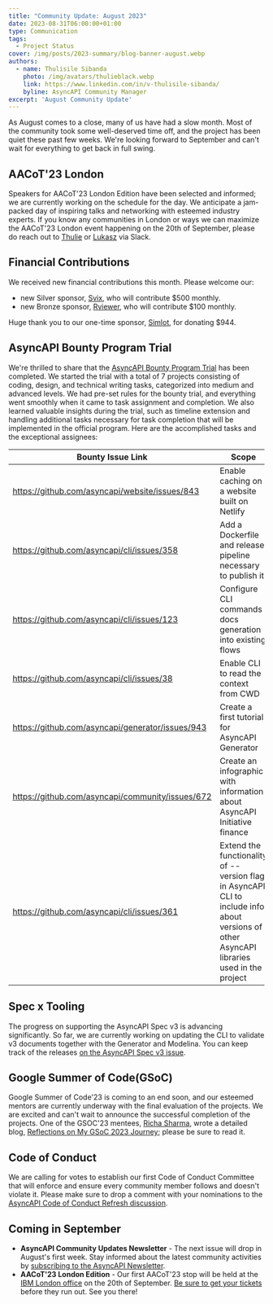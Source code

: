 ```yaml
---
title: "Community Update: August 2023"
date: 2023-08-31T06:00:00+01:00
type: Communication
tags:
  - Project Status
cover: /img/posts/2023-summary/blog-banner-august.webp
authors:
  - name: Thulisile Sibanda
    photo: /img/avatars/thulieblack.webp
    link: https://www.linkedin.com/in/v-thulisile-sibanda/
    byline: AsyncAPI Community Manager
excerpt: 'August Community Update'
---
```

As August comes to a close, many of us have had a slow month. Most of the community took some well-deserved time off, and the project has been quiet these past few weeks. We're looking forward to September and can't wait for everything to get back in full swing.

## AACoT'23 London
Speakers for AACoT'23 London Edition have been selected and informed; we are currently working on the schedule for the day. We anticipate a jam-packed day of inspiring talks and networking with esteemed industry experts. If you know any communities in London or ways we can maximize the AACoT'23 London event happening on the 20th of September, please do reach out to [Thulie](https://asyncapi.slack.com/team/U03CNJPMT7C) or [Lukasz](https://asyncapi.slack.com/team/UD698Q5LM) via Slack.

## Financial Contributions
We received new financial contributions this month. Please welcome our:
- new Silver sponsor, [Svix](https://www.svix.com/), who will contribute $500 monthly.
- new Bronze sponsor, [Rviewer](https://rviewer.io/), who will contribute $100 monthly.

Huge thank you to our one-time sponsor, [Simlot](https://www.simplot.com/), for donating $944.

## AsyncAPI Bounty Program Trial
We're thrilled to share that the [AsyncAPI Bounty Program Trial](https://github.com/orgs/asyncapi/discussions/541) has been completed. We started the trial with a total of 7 projects consisting of coding, design, and technical writing tasks, categorized into medium and advanced levels. We had pre-set rules for the bounty trial, and everything went smoothly when it came to task assignment and completion. We also learned valuable insights during the trial, such as timeline extension and handling additional tasks necessary for task completion that will be implemented in the official program. Here are the accomplished tasks and the exceptional assignees:

| Bounty Issue Link | Scope | Category | Type | Assignee | Status |
-------------------- | ------- | ---------- | ----- | ---------- | ------- |
| https://github.com/asyncapi/website/issues/843 | Enable caching on a website built on Netlify | Medium Level | Coding | [Sambhav Gupta](https://github.com/sambhavgupta0705) | Complete |
| https://github.com/asyncapi/cli/issues/358 | Add a Dockerfile and release pipeline necessary to publish it | Medium Level | Coding | [Savio Dias](https://github.com/Savio629) | Complete | 
| https://github.com/asyncapi/cli/issues/123 | Configure CLI commands docs generation into existing flows | Medium Level | Coding | [Mahfuza Humayra Mohona](https://github.com/mhmohona) | Complete 
| https://github.com/asyncapi/cli/issues/38 | Enable CLI to read the context from CWD | Advanced Level | Coding | [Viacheslav Turovskyi](https://github.com/aeworxet) | Complete |
| https://github.com/asyncapi/generator/issues/943 | Create a first tutorial for AsyncAPI Generator | Advanced Level | Doc's | [Florence Njeri](https://github.com/Florence-Njeri) | Complete |
| https://github.com/asyncapi/community/issues/672 | Create an infographic with information about AsyncAPI Initiative finance | Advanced Level | Design | [AISHAT MUIBUDEEN](https://github.com/Mayaleeeee) | Complete |
| https://github.com/asyncapi/cli/issues/361 | Extend the functionality of --version flag in AsyncAPI CLI to include info about versions of other AsyncAPI libraries used in the project | Medium Level | Coding | [Viacheslav Turovskyi](https://github.com/aeworxet) | Complete |


## Spec x Tooling
The progress on supporting the AsyncAPI Spec v3 is advancing significantly. So far, we are currently working on updating the CLI to validate v3 documents together with the Generator and Modelina. You can keep track of the releases [on the AsyncAPI Spec v3 issue](https://github.com/asyncapi/diff/issues/154).

## Google Summer of Code(GSoC)
Google Summer of Code'23 is coming to an end soon, and our esteemed mentors are currently underway with the final evaluation of the projects. We are excited and can't wait to announce the successful completion of the projects. One of the GSOC'23 mentees, [Richa Sharma](https://www.linkedin.com/in/richa14/), wrote a detailed blog, [Reflections on My GSoC 2023 Journey](https://14richa.github.io/2023-08-25/reflection-gsoc); please be sure to read it.

## Code of Conduct
We are calling for votes to establish our first Code of Conduct Committee that will enforce and ensure every community member follows and doesn't violate it. Please make sure to drop a comment with your nominations to the [AsyncAPI Code of Conduct Refresh discussion](https://github.com/orgs/asyncapi/discussions/682).

## Coming in September
- **AsyncAPI Community Updates Newsletter** - The next issue will drop in August's first week. Stay informed about the latest community activities by [subscribing to the AsyncAPI Newsletter](https://www.asyncapi.com/newsletter). 
- **AACoT'23 London Edition** - Our first AACoT'23 stop will be held at the [IBM London office](https://www.ibm.com/uk-en/events/ibm-london) on the 20th of September. [Be sure to get your tickets](https://opencollective.com/asyncapi/events/asyncapi-conference-on-tour-6b3c0aa1/contribute/aacot-london-edition-61313) before they run out. See you there!